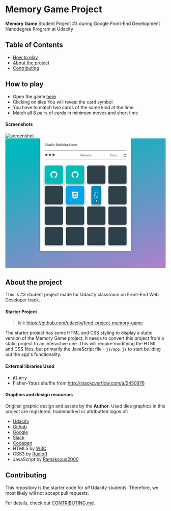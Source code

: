 # Memory Game Project

**Memory Game**
Student Project #3 during Google Front-End Development Nanodegree Program at Udacity

## Table of Contents

* [How to play](#how-to-play)
* [About the project](#about-the-project)
* [Contributing](#contributing)

## How to play
* Open the game [here](https://dominicom.github.io/memory-game)
* Clicking on tiles You will reveal the card symbol
* You have to match two cards of the same kind at the time
* Match all 8 pairs of cards in minimum moves and short time

#### Screenshots
![screenshot](screenshots/demo.gif)
![screenshot](screenshots/screenshot.jpg)

## About the project
This is #3 student project made for Udacity classroom on Front-End Web Developer track.

#### Starter Project
> link https://github.com/udacity/fend-project-memory-game

The starter project has some HTML and CSS styling to display a static version of the Memory Game project. It needs to convert this project from a static project to an interactive one. This will require modifying the HTML and CSS files, but primarily the JavaScript file - `js/app.js` to start building out the app's functionality.


#### External libraries Used

* jQuery
* Fisher–Yates shuffle from http://stackoverflow.com/a/2450976

#### Graphics and design resourses

Original graphic design and assets by the **Author**.
Used tiles graphics in this project are registered, trademarked or attributted logos of:
* [Udacity](https://www.udacity.com)
* [Github](https://www.github.com)
* [Google](https://www.google.com)
* [Slack](https://www.slack.com)
* [Codepen](https://www.codepen.com)
* HTML5 by [W3C](https://www.w3.org/html/logo/index.html)
* CSS3 by [Rudloff](https://commons.wikimedia.org/wiki/File:CSS3_logo_and_wordmark.svg)
* JavaScript by [Ramaksoud2000](https://commons.wikimedia.org/wiki/File:JavaScript-logo.png)


## Contributing

This repository is the starter code for _all_ Udacity students. Therefore, we most likely will not accept pull requests.

For details, check out [CONTRIBUTING.md](CONTRIBUTING.md).
